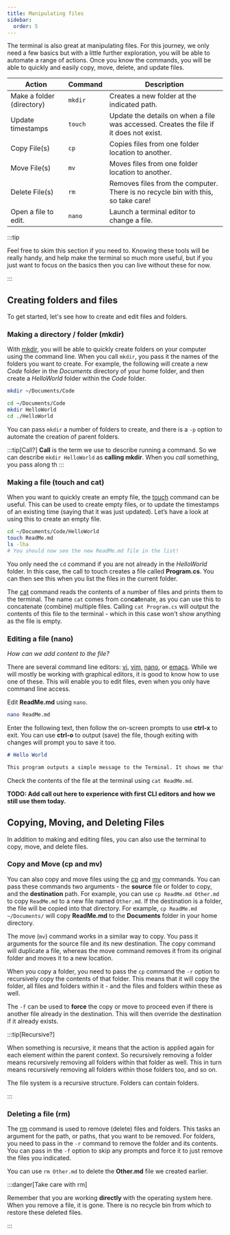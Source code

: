 ```yaml
---
title: Manipulating files
sidebar:
  order: 5
---
```


The terminal is also great at manipulating files. For this journey, we only need a few basics but with a little further exploration, you will be able to automate a range of actions. Once you know the commands, you will be able to quickly and easily copy, move, delete, and update files.

|**Action**               |**Command**  |**Description**|
|-------------------------|-------------|-----------------------------------------------------------------------------------|
|Make a folder (directory)|`mkdir`      |Creates a new folder at the indicated path.|
|Update timestamps        |`touch`      |Update the details on when a file was accessed. Creates the file if it does not exist.|
|Copy File(s)             |`cp`         |Copies files from one folder location to another.|
|Move File(s)             |`mv`         |Moves files from one folder location to another.|
|Delete File(s)           |`rm`         |Removes files from the computer. There is no recycle bin with this, so take care!|
|Open a file to edit.     |`nano`       |Launch a terminal editor to change a file.|

:::tip

Feel free to skim this section if you need to. Knowing these tools will be really handy, and help make the terminal so much more useful, but if you just want to focus on the basics then you can live without these for now.

:::

## Creating folders and files

To get started, let's see how to create and edit files and folders.

### Making a directory / folder (mkdir)

With [mkdir](https://man.cx/Mkdir), you will be able to quickly create folders on your computer using the command line. When you call `mkdir`, you pass it the names of the folders you want to create. For example, the following will create a new *Code* folder in the *Documents* directory of your home folder, and then create a *HelloWorld* folder within the *Code* folder.

```sh
mkdir ~/Documents/Code

cd ~/Documents/Code
mkdir HelloWorld
cd ./HelloWorld
```

You can pass `mkdir` a number of folders to create, and there is a `-p` option to automate the creation of parent folders.

:::tip[Call?]
**Call** is the term we use to describe running a command. So we can describe `mkdir HelloWorld` as **calling mkdir**. When you *call* something, you pass along th
:::

### Making a file (touch and cat)

When you want to quickly create an empty file, the [touch](https://man.cx/Touch) command can be useful. This can be used to create empty files, or to update the timestamps of an existing time (saying that it was just updated). Let’s have a look at using this to create an empty file.

```sh
cd ~/Documents/Code/HelloWorld
touch ReadMe.md
ls -lha
# You should now see the new ReadMe.md file in the list!
```

You only need the `cd` command if you are not already in the *HelloWorld* folder. In this case, the call to touch creates a file called **Program.cs**. You can then see this when you list the files in the current folder.

The [cat](https://man.cx/Cat) command reads the contents of a number of files and prints them to the terminal. The name `cat` comes from con**cat**enate, as you can use this to concatenate (combine) multiple files. Calling `cat Program.cs` will output the contents of this file to the terminal - which in this case won't show anything as the file is empty.

### Editing a file (nano)

*How can we add content to the file?*

There are several command line editors: [vi](https://man.cx/Vi), [vim](https://man.cx/Vim), [nano](https://man.cx/Nano), or [emacs](https://man.cx/Emacs). While we will mostly be working with graphical editors, it is good to know how to use one of these. This will enable you to edit files, even when you only have command line access.

Edit **ReadMe.md** using `nano`.

```sh
nano ReadMe.md
```

Enter the following text, then follow the on-screen prompts to use **ctrl-x** to exit. You can use **ctrl-o** to output (save) the file, though exiting with changes will prompt you to save it too.

```md
# Hello World

This program outputs a simple message to the Terminal. It shows me that everything is setup and working.

```

Check the contents of the file at the terminal using `cat ReadMe.md`.

**TODO: Add call out here to experience with first CLI editors and how we still use them today.**

## Copying, Moving, and Deleting Files

In addition to making and editing files, you can also use the terminal to copy, move, and delete files.

### Copy and Move (cp and mv)

You can also copy and move files using the [cp](https://man.cx/Cp) and [mv](https://man.cx/Mv) commands. You can pass these commands two arguments - the **source** file or folder to copy, and the **destination** path. For example, you can use `cp ReadMe.md Other.md` to copy `ReadMe.md` to a new file named `Other.md`. If the destination is a folder, the file will be copied into that directory. For example, `cp ReadMe.md ~/Documents/` will copy **ReadMe.md** to the **Documents** folder in your home directory.

The move (`mv`) command works in a similar way to copy. You pass it arguments for the source file and its new destination. The copy command will duplicate a file, whereas the move command removes it from its original folder and moves it to a new location.

When you copy a folder, you need to pass the `cp` command the `-r` option to recursively copy the contents of that folder. This means that it will copy the folder, all files and folders within it - and the files and folders within these as well.

The `-f` can be used to **force** the copy or move to proceed even if there is another file already in the destination. This will then override the destination if it already exists.

:::tip[Recursive?]

When something is recursive, it means that the action is applied again for each element within the parent context. So recursively removing a folder means recursively removing all folders within that folder as well. This in turn means recursively removing all folders within those folders too, and so on.

The file system is a recursive structure. Folders can contain folders. 

:::

### Deleting a file (rm)

The [rm](https://man.cx/Rm) command is used to remove (delete) files and folders. This tasks an argument for the path, or paths, that you want to be removed. For folders, you need to pass in the `-r` command to remove the folder and its contents. You can pass in the `-f` option to skip any prompts and force it to just remove the files you indicated.

You can use `rm Other.md` to delete the **Other.md** file we created earlier.

:::danger[Take care with rm]

Remember that you are working **directly** with the operating system here. When you remove a file, it is gone. There is no recycle bin from which to restore these deleted files.

:::
